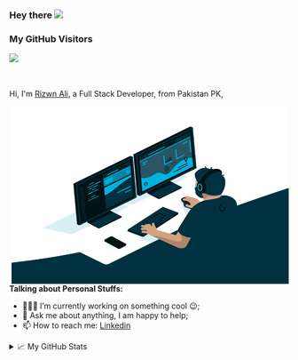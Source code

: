 ### Hey there <img src="https://media.giphy.com/media/hvRJCLFzcasrR4ia7z/giphy.gif" width="15px">

### My GitHub Visitors
![](https://visitor-badge.glitch.me/badge?page_id=devrizwanali)

<br />

Hi, I'm [Rizwn Ali](https://www.linkedin.com/in/rizwan-ali-450888121/), a Full Stack Developer, from Pakistan PK, 

  <img align="right" alt="GIF" src="https://github.com/devrizwanali/devrizwanali/blob/develop/coding.gif" width="500" height="320" />
  
**Talking about Personal Stuffs:**

- 👨🏽‍💻 I’m currently working on something cool :wink:;
- 💬 Ask me about anything, I am happy to help;
- 📫 How to reach me: [Linkedin](https://www.linkedin.com/in/rizwan-ali-450888121/)

<details>
<summary>📈 My GitHub Stats</summary>

<p align="center"> <img src="https://github-readme-stats.vercel.app/api?username=devrizwanali&show_icons=true&theme=gotham" />

</details>
